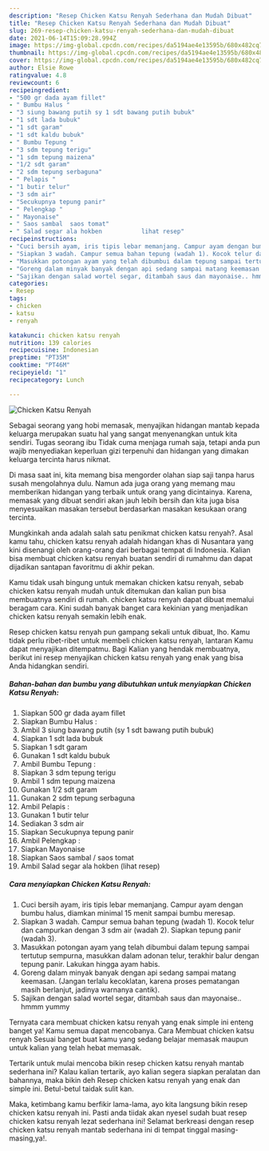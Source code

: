 ```yaml
---
description: "Resep Chicken Katsu Renyah Sederhana dan Mudah Dibuat"
title: "Resep Chicken Katsu Renyah Sederhana dan Mudah Dibuat"
slug: 269-resep-chicken-katsu-renyah-sederhana-dan-mudah-dibuat
date: 2021-06-14T15:09:28.994Z
image: https://img-global.cpcdn.com/recipes/da5194ae4e13595b/680x482cq70/chicken-katsu-renyah-foto-resep-utama.jpg
thumbnail: https://img-global.cpcdn.com/recipes/da5194ae4e13595b/680x482cq70/chicken-katsu-renyah-foto-resep-utama.jpg
cover: https://img-global.cpcdn.com/recipes/da5194ae4e13595b/680x482cq70/chicken-katsu-renyah-foto-resep-utama.jpg
author: Elsie Rowe
ratingvalue: 4.8
reviewcount: 6
recipeingredient:
- "500 gr dada ayam fillet"
- " Bumbu Halus "
- "3 siung bawang putih sy 1 sdt bawang putih bubuk"
- "1 sdt lada bubuk"
- "1 sdt garam"
- "1 sdt kaldu bubuk"
- " Bumbu Tepung "
- "3 sdm tepung terigu"
- "1 sdm tepung maizena"
- "1/2 sdt garam"
- "2 sdm tepung serbaguna"
- " Pelapis "
- "1 butir telur"
- "3 sdm air"
- "Secukupnya tepung panir"
- " Pelengkap "
- " Mayonaise"
- " Saos sambal  saos tomat"
- " Salad segar ala hokben           lihat resep"
recipeinstructions:
- "Cuci bersih ayam, iris tipis lebar memanjang. Campur ayam dengan bumbu halus, diamkan minimal 15 menit sampai bumbu meresap."
- "Siapkan 3 wadah. Campur semua bahan tepung (wadah 1). Kocok telur dan campurkan dengan 3 sdm air (wadah 2). Siapkan tepung panir (wadah 3)."
- "Masukkan potongan ayam yang telah dibumbui dalam tepung sampai tertutup sempurna, masukkan dalam adonan telur, terakhir balur dengan tepung panir. Lakukan hingga ayam habis."
- "Goreng dalam minyak banyak dengan api sedang sampai matang keemasan. (Jangan terlalu kecoklatan, karena proses pematangan masih berlanjut, jadinya warnanya cantik)."
- "Sajikan dengan salad wortel segar, ditambah saus dan mayonaise.. hmmm yummy"
categories:
- Resep
tags:
- chicken
- katsu
- renyah

katakunci: chicken katsu renyah 
nutrition: 139 calories
recipecuisine: Indonesian
preptime: "PT35M"
cooktime: "PT46M"
recipeyield: "1"
recipecategory: Lunch

---
```



![Chicken Katsu Renyah](https://img-global.cpcdn.com/recipes/da5194ae4e13595b/680x482cq70/chicken-katsu-renyah-foto-resep-utama.jpg)

Sebagai seorang yang hobi memasak, menyajikan hidangan mantab kepada keluarga merupakan suatu hal yang sangat menyenangkan untuk kita sendiri. Tugas seorang ibu Tidak cuma menjaga rumah saja, tetapi anda pun wajib menyediakan keperluan gizi terpenuhi dan hidangan yang dimakan keluarga tercinta harus nikmat.

Di masa  saat ini, kita memang bisa mengorder olahan siap saji tanpa harus susah mengolahnya dulu. Namun ada juga orang yang memang mau memberikan hidangan yang terbaik untuk orang yang dicintainya. Karena, memasak yang dibuat sendiri akan jauh lebih bersih dan kita juga bisa menyesuaikan masakan tersebut berdasarkan masakan kesukaan orang tercinta. 



Mungkinkah anda adalah salah satu penikmat chicken katsu renyah?. Asal kamu tahu, chicken katsu renyah adalah hidangan khas di Nusantara yang kini disenangi oleh orang-orang dari berbagai tempat di Indonesia. Kalian bisa membuat chicken katsu renyah buatan sendiri di rumahmu dan dapat dijadikan santapan favoritmu di akhir pekan.

Kamu tidak usah bingung untuk memakan chicken katsu renyah, sebab chicken katsu renyah mudah untuk ditemukan dan kalian pun bisa membuatnya sendiri di rumah. chicken katsu renyah dapat dibuat memalui beragam cara. Kini sudah banyak banget cara kekinian yang menjadikan chicken katsu renyah semakin lebih enak.

Resep chicken katsu renyah pun gampang sekali untuk dibuat, lho. Kamu tidak perlu ribet-ribet untuk membeli chicken katsu renyah, lantaran Kamu dapat menyajikan ditempatmu. Bagi Kalian yang hendak membuatnya, berikut ini resep menyajikan chicken katsu renyah yang enak yang bisa Anda hidangkan sendiri.

<!--inarticleads1-->

##### Bahan-bahan dan bumbu yang dibutuhkan untuk menyiapkan Chicken Katsu Renyah:

1. Siapkan 500 gr dada ayam fillet
1. Siapkan  Bumbu Halus :
1. Ambil 3 siung bawang putih (sy 1 sdt bawang putih bubuk)
1. Siapkan 1 sdt lada bubuk
1. Siapkan 1 sdt garam
1. Gunakan 1 sdt kaldu bubuk
1. Ambil  Bumbu Tepung :
1. Siapkan 3 sdm tepung terigu
1. Ambil 1 sdm tepung maizena
1. Gunakan 1/2 sdt garam
1. Gunakan 2 sdm tepung serbaguna
1. Ambil  Pelapis :
1. Gunakan 1 butir telur
1. Sediakan 3 sdm air
1. Siapkan Secukupnya tepung panir
1. Ambil  Pelengkap :
1. Siapkan  Mayonaise
1. Siapkan  Saos sambal / saos tomat
1. Ambil  Salad segar ala hokben           (lihat resep)




<!--inarticleads2-->

##### Cara menyiapkan Chicken Katsu Renyah:

1. Cuci bersih ayam, iris tipis lebar memanjang. Campur ayam dengan bumbu halus, diamkan minimal 15 menit sampai bumbu meresap.
1. Siapkan 3 wadah. Campur semua bahan tepung (wadah 1). Kocok telur dan campurkan dengan 3 sdm air (wadah 2). Siapkan tepung panir (wadah 3).
1. Masukkan potongan ayam yang telah dibumbui dalam tepung sampai tertutup sempurna, masukkan dalam adonan telur, terakhir balur dengan tepung panir. Lakukan hingga ayam habis.
1. Goreng dalam minyak banyak dengan api sedang sampai matang keemasan. (Jangan terlalu kecoklatan, karena proses pematangan masih berlanjut, jadinya warnanya cantik).
1. Sajikan dengan salad wortel segar, ditambah saus dan mayonaise.. hmmm yummy




Ternyata cara membuat chicken katsu renyah yang enak simple ini enteng banget ya! Kamu semua dapat mencobanya. Cara Membuat chicken katsu renyah Sesuai banget buat kamu yang sedang belajar memasak maupun untuk kalian yang telah hebat memasak.

Tertarik untuk mulai mencoba bikin resep chicken katsu renyah mantab sederhana ini? Kalau kalian tertarik, ayo kalian segera siapkan peralatan dan bahannya, maka bikin deh Resep chicken katsu renyah yang enak dan simple ini. Betul-betul taidak sulit kan. 

Maka, ketimbang kamu berfikir lama-lama, ayo kita langsung bikin resep chicken katsu renyah ini. Pasti anda tiidak akan nyesel sudah buat resep chicken katsu renyah lezat sederhana ini! Selamat berkreasi dengan resep chicken katsu renyah mantab sederhana ini di tempat tinggal masing-masing,ya!.

